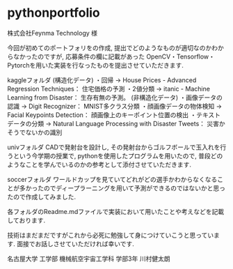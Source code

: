 # pythonportfolio
株式会社Feynma Technology 様

  今回が初めてのポートフォリをの作成, 提出でどのようなものが適切なのかわからなかったのですが, 応募条件の欄に記載があった OpenCV・Tensorflow・Pytorchを用いた実装を行なったものを提出させていただきます.

  kaggleフォルダ
    (構造化データ)
    ・回帰 → House Prices - Advanced Regression Techniques： 住宅価格の予測
    ・2値分類 → itanic - Machine Learning from Disaster： 生存有無の予測。
    (非構造化データ)
    ・画像データの認識 → Digit Recognizer： MNIST多クラス分類
    ・顔画像データの物体検知 → Facial Keypoints Detection： 顔画像上のキーポイント位置の検出
    ・テキストデータの分類 → Natural Language Processing with Disaster Tweets： 災害かそうでないかの識別

  univフォルダ
    CADで発射台を設計し, その発射台からゴルフボールで玉入れを行うという今学期の授業で, pythonを使用したプログラムを用いたので, 普段どのようなことを学んでいるのかの参考として添付させていただきます.

  soccerフォルダ
    ワールドカップを見ていてどれがどの選手かわからなくなることが多かったのでディープラーニングを用いて予測ができるのではないかと思ったので作成してみました.


  各フォルダのReadme.mdファイルで実装において用いたことや考えなどを記載しております.

  技術はまだまだですがこれから必死に勉強して身につけていこうと思っています.
  面接でお話しさせていただければ幸いです.

名古屋大学 工学部 機械航空宇宙工学科 学部3年 川村健太朗

